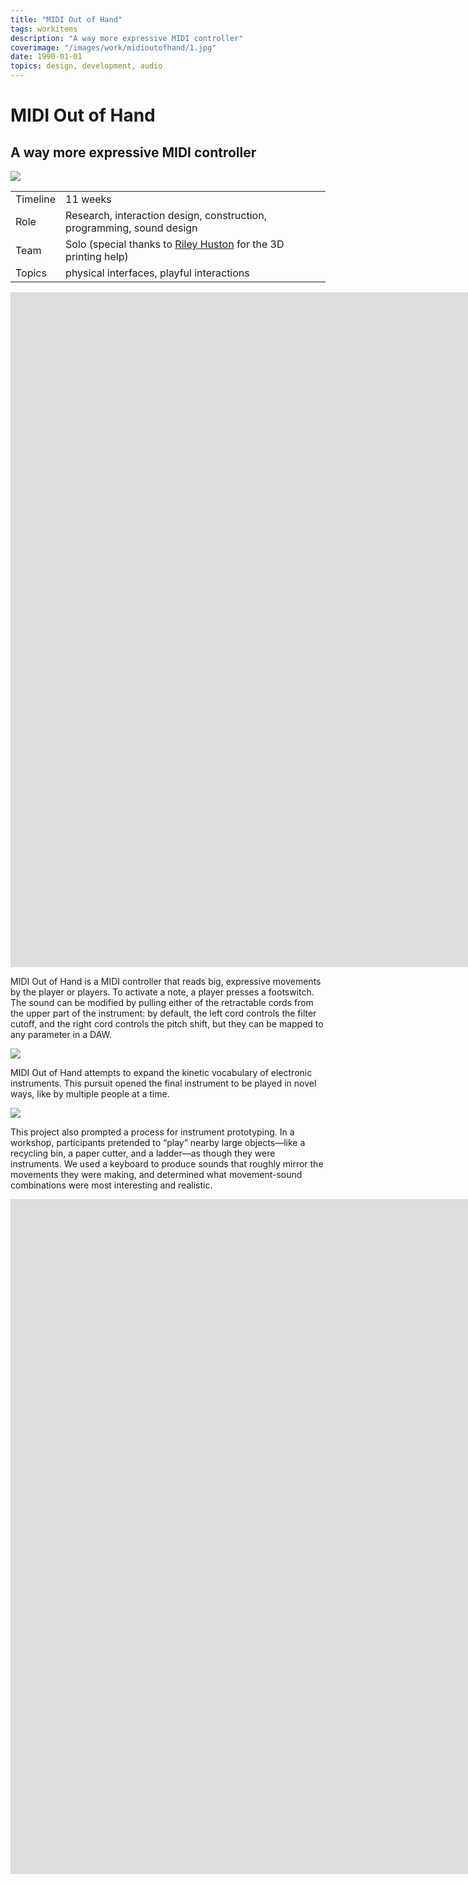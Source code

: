 ```yaml
---
title: "MIDI Out of Hand"
tags: workitems
description: "A way more expressive MIDI controller"
coverimage: "/images/work/midioutofhand/1.jpg"
date: 1990-01-01
topics: design, development, audio
---
```

<style>
	img.hasborder {
		border: 1px dashed black;
		padding: .3rem;
	}
</style>

# MIDI Out of Hand

## A way more expressive MIDI controller

<img src="/images/work/midioutofhand/1.jpg">

| | |
|---|---|
| Timeline | 11 weeks |
| Role | Research, interaction design, construction, programming, sound design |
| Team | Solo (special thanks to <a href="https://rileyhuston.xyz">Riley Huston</a> for the 3D printing help) |
| Topics | physical interfaces, playful interactions |


<iframe style="aspect-ratio: 1920 / 1080" width="1920" src="https://www.youtube.com/embed/sZtJgNn2nF8" title="YouTube video player" frameborder="0" allow="accelerometer; autoplay; clipboard-write; encrypted-media; gyroscope; picture-in-picture; web-share" allowfullscreen></iframe>

MIDI Out of Hand is a MIDI controller that reads big, expressive movements by the player or players. To activate a note, a player presses a footswitch. The sound can be modified by pulling either of the retractable cords from the upper part of the instrument: by default, the left cord controls the filter cutoff, and the right cord controls the pitch shift, but they can be mapped to any parameter in a DAW.

<img src="/images/work/midioutofhand/2.jpg">

MIDI Out of Hand attempts to expand the kinetic vocabulary of electronic instruments. This pursuit opened the final instrument to be played in novel ways, like by multiple people at a time.

<img src="/images/work/midioutofhand/4.jpg">

This project also prompted a process for instrument prototyping. In a workshop, participants pretended to “play” nearby large objects—like a recycling bin, a paper cutter, and a ladder—as though they were instruments. We used a keyboard to produce sounds that roughly mirror the movements they were making, and determined what movement-sound combinations were most interesting and realistic.

<iframe style="aspect-ratio: 1920 / 1080" width="1920" src="https://www.youtube.com/embed/qh9EHj_c6Oo" title="YouTube video player" frameborder="0" allow="accelerometer; autoplay; clipboard-write; encrypted-media; gyroscope; picture-in-picture; web-share" allowfullscreen></iframe>
